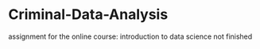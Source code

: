 # Criminal-Data-Analysis
assignment for the online course: introduction to data science
not finished
